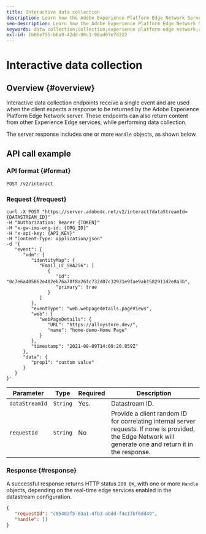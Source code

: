 ```yaml
---
title: Interactive data collection
description: Learn how the Adobe Experience Platform Edge Network Server API performs interactive data collection
seo-description: Learn how the Adobe Experience Platform Edge Network Server API performs interactive data collection
keywords: data collection;collection;experience platform edge network;api;interactive data collection
exl-id: 1b06e755-b6a9-42dd-96c1-98ad67e7d222
---
```

# Interactive data collection

## Overview {#overview}

Interactive data collection endpoints receive a single event and are used when the client expects a response to be returned by the Adobe Experience Platform Edge Network server. These endpoints can also return content from other Experience Edge services, while performing data collection.

The server response includes one or more `Handle` objects, as shown below.

## API call example

### API format {#format}

```http
POST /v2/interact
```

### Request {#request}

```shell
curl -X POST "https://server.adobedc.net/v2/interact?dataStreamId={DATASTREAM_ID}" 
-H "Authorization: Bearer {TOKEN}" 
-H "x-gw-ims-org-id: {ORG_ID}" 
-H "x-api-key: {API_KEY}" 
-H "Content-Type: application/json" 
-d '{
   "event": {
      "xdm": {
         "identityMap": {
            "Email_LC_SHA256": [
               {
                  "id": "0c7e6a405862e402eb76a70f8a26fc732d07c32931e9fae9ab1582911d2e8a3b",
                  "primary": true
               }
            ]
         },
         "eventType": "web.webpagedetails.pageViews",
         "web": {
            "webPageDetails": {
               "URL": "https://alloystore.dev/",
               "name": "home-demo-Home Page"
            }
         },
         "timestamp": "2021-08-09T14:09:20.859Z"
      },
      "data": {
         "prop1": "custom value"
      }
   }
}'
```

| Parameter | Type | Required | Description |
| --- | --- | --- | --- |
| `dataStreamId` | `String` | Yes. | Datastream ID. |
| `requestId` | `String` | No | Provide a client random ID for correlating internal server requests. If none is provided, the Edge Network will generate one and return it in the response.|

### Response {#response}

A successful response returns HTTP status `200 OK`, with one or more `Handle` objects, depending on the real-time edge services enabled in the datastream configuration.

```json
{
   "requestId": "c85402f5-83a1-4fb3-abdd-f4c17bf6dd49",
   "handle": []
}
```
